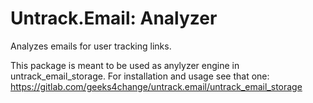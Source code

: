 # Untrack.Email: Analyzer

Analyzes emails for user tracking links.

This package is meant to be used as anylyzer engine in untrack_email_storage.
For installation and usage see that one:
https://gitlab.com/geeks4change/untrack.email/untrack_email_storage
